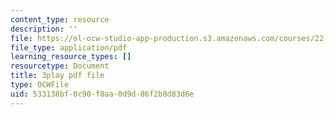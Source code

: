 ```yaml
---
content_type: resource
description: ''
file: https://ol-ocw-studio-app-production.s3.amazonaws.com/courses/22-01-introduction-to-nuclear-engineering-and-ionizing-radiation-fall-2016/533138bf0c90f8aa0d9d86f2b8d83d6e_UDAuMq-0mEo.pdf
file_type: application/pdf
learning_resource_types: []
resourcetype: Document
title: 3play pdf file
type: OCWFile
uid: 533138bf-0c90-f8aa-0d9d-86f2b8d83d6e
---
```


